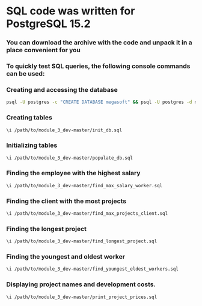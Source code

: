 # SQL code was written for PostgreSQL 15.2
### You can download the archive with the code and unpack it in a place convenient for you
### To quickly test SQL queries, the following console commands can be used:

### Creating and accessing the database
```sh
psql -U postgres -c "CREATE DATABASE megasoft" && psql -U postgres -d megasoft
```
### Creating tables
```sh
\i /path/to/module_3_dev-master/init_db.sql
```
### Initializing tables
```sh
\i /path/to/module_3_dev-master/populate_db.sql
```
### Finding the employee with the highest salary
```sh
\i /path/to/module_3_dev-master/find_max_salary_worker.sql
```
### Finding the client with the most projects
```sh
\i /path/to/module_3_dev-master/find_max_projects_client.sql
```
### Finding the longest project
```sh
\i /path/to/module_3_dev-master/find_longest_project.sql
```
### Finding the youngest and oldest worker
```sh
\i /path/to/module_3_dev-master/find_youngest_eldest_workers.sql
```
### Displaying project names and development costs.
```sh
\i /path/to/module_3_dev-master/print_project_prices.sql
```
